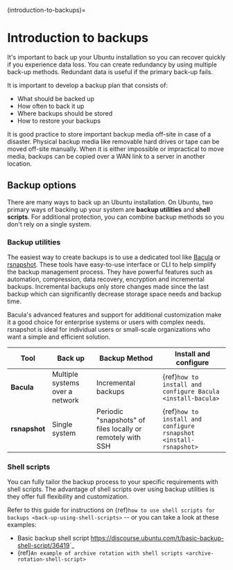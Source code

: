 (introduction-to-backups)=
# Introduction to backups

It's important to back up your Ubuntu installation so you can recover quickly if you experience data loss. You can create redundancy by using multiple back-up methods. Redundant data is useful if the primary back-up fails. 

It is important to develop a backup plan that consists of:

* What should be backed up
* How often to back it up
* Where backups should be stored
* How to restore your backups

It is good practice to store important backup media off-site in case of a disaster. Physical backup media like removable hard drives or tape can be moved off-site manually. When it is either impossible or impractical to move media, backups can be copied over a WAN link to a server in another location.

## Backup options

There are many ways to back up an Ubuntu installation. On Ubuntu, two primary ways of backing up your system are **backup utilities** and **shell scripts**. For additional protection, you can combine backup methods so you don't rely on a single system.

### Backup utilities

The easiest way to create backups is to use a dedicated tool like [Bacula](http://www.bacula.org/) or [rsnapshot](https://rsnapshot.org/). These tools have easy-to-use interface or CLI to help simplify the backup management process. They have powerful features such as automation, compression, data recovery, encryption and incremental backups. Incremental backups only store changes made since the last backup which can significantly decrease storage space needs and backup time. 

Bacula's advanced features and support for additional customization make it a good choice for enterprise systems or users with complex needs. rsnapshot is ideal for individual users or small-scale organizations who want a simple and efficient solution. 

| **Tool** | **Back up** | **Backup Method** | **Install and configure** |
|------|--------|---------------|----------------|
|**Bacula**| Multiple systems over a network | Incremental backups | {ref}`how to install and configure Bacula <install-bacula>` |
|**rsnapshot**| Single system | Periodic "snapshots" of files locally or remotely with SSH | {ref}`how to install and configure rsnapshot <install-rsnapshot>` |


### Shell scripts

You can fully tailor the backup process to your specific requirements with shell scripts. The advantage of shell scripts over using backup utilities is they offer full flexibility and customization. 

Refer to this guide for instructions on {ref}`how to use shell scripts for backups <back-up-using-shell-scripts>` -- or you can take a look at these examples:
  * Basic backup shell script <https://discourse.ubuntu.com/t/basic-backup-shell-script/36419>`_
  * {ref}`An example of archive rotation with shell scripts <archive-rotation-shell-script>`
